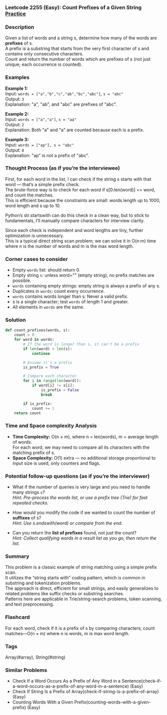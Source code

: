 ### Leetcode 2255 (Easy): Count Prefixes of a Given String [Practice](https://leetcode.com/problems/count-prefixes-of-a-given-string)

### Description  
Given a list of words and a string s, determine how many of the words are **prefixes** of s.  
A prefix is a substring that starts from the very first character of s and contains only consecutive characters.  
Count and return the number of words which are prefixes of s (not just unique; each occurrence is counted).

### Examples  

**Example 1:**  
Input: `words = ["a","b","c","ab","bc","abc"]`, `s = "abc"`  
Output: `3`  
Explanation: "a", "ab", and "abc" are prefixes of "abc".

**Example 2:**  
Input: `words = ["a","a"]`, `s = "aa"`  
Output: `2`  
Explanation: Both "a" and "a" are counted because each is a prefix.

**Example 3:**  
Input: `words = ["ap"], s = "abc"`  
Output: `0`  
Explanation: "ap" is not a prefix of "abc".

### Thought Process (as if you’re the interviewee)  
First, for each word in the list, I can check if the string s starts with that word — that’s a simple prefix check.  
The brute-force way is to check for each word if s[0:len(word)] == word, and count the matches.  
This is efficient because the constraints are small: words.length up to 1000, word length and s up to 10.

Python’s str.startswith can do this check in a clean way, but to stick to fundamentals, I’ll manually compare characters for interview clarity.

Since each check is independent and word lengths are tiny, further optimization is unnecessary.  
This is a typical direct string scan problem; we can solve it in O(n·m) time where n is the number of words and m is the max word length.

### Corner cases to consider  
- Empty `words` list: should return 0.
- Empty string `s`: unless word="" (empty string), no prefix matches are possible.
- `words` containing empty strings: empty string is always a prefix of any s.
- Duplicates in `words`: count every occurrence.
- `words` contains words longer than s: Never a valid prefix.
- s is a single character; test `words` of length 1 and greater.
- All elements in `words` are the same.

### Solution

```python
def count_prefixes(words, s):
    count = 0
    for word in words:
        # If the word is longer than s, it can't be a prefix
        if len(word) > len(s):
            continue

        # Assume it's a prefix
        is_prefix = True

        # Compare each character
        for i in range(len(word)):
            if word[i] != s[i]:
                is_prefix = False
                break

        if is_prefix:
            count += 1
    return count
```

### Time and Space complexity Analysis  

- **Time Complexity:** O(n × m), where n = len(words), m = average length of words.  
  For each word, we may need to compare all its characters with the matching prefix of s.
- **Space Complexity:** O(1) extra — no additional storage proportional to input size is used, only counters and flags.

### Potential follow-up questions (as if you’re the interviewer)  

- What if the number of queries is very large and you need to handle many strings `s`?  
  *Hint: Pre-process the words list, or use a prefix tree (Trie) for fast repeated checks.*

- How would you modify the code if we wanted to count the number of **suffixes** of s?  
  *Hint: Use s.endswith(word) or compare from the end.*

- Can you return the **list of prefixes** found, not just the count?  
  *Hint: Collect qualifying words in a result list as you go, then return the list.*

### Summary
This problem is a classic example of string matching using a simple prefix scan.  
It utilizes the “string starts with” coding pattern, which is common in substring and tokenization problems.  
The approach is direct, efficient for small strings, and easily generalizes to related problems like suffix checks or substring searches.  
Patterns here are applicable in Trie/string-search problems, token scanning, and text preprocessing.


### Flashcard
For each word, check if it is a prefix of s by comparing characters; count matches—O(n × m) where n is words, m is max word length.

### Tags
Array(#array), String(#string)

### Similar Problems
- Check If a Word Occurs As a Prefix of Any Word in a Sentence(check-if-a-word-occurs-as-a-prefix-of-any-word-in-a-sentence) (Easy)
- Check If String Is a Prefix of Array(check-if-string-is-a-prefix-of-array) (Easy)
- Counting Words With a Given Prefix(counting-words-with-a-given-prefix) (Easy)